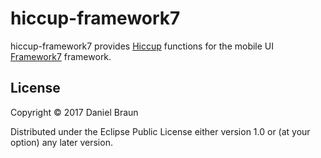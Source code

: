 # hiccup-framework7

hiccup-framework7 provides [Hiccup][1] functions for the mobile UI [Framework7][2] framework.

[1]: https://github.com/weavejester/hiccup
[2]: https://github.com/nolimits4web/framework7/

## License

Copyright © 2017 Daniel Braun

Distributed under the Eclipse Public License either version 1.0 or (at
your option) any later version.
